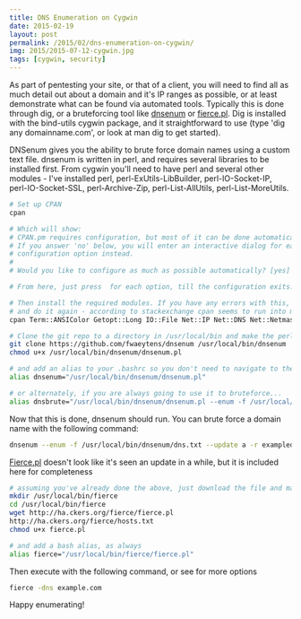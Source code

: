 ```yaml
---
title: DNS Enumeration on Cygwin
date: 2015-02-19
layout: post
permalink: /2015/02/dns-enumeration-on-cygwin/
img: 2015/2015-07-12-cygwin.jpg
tags: [cygwin, security]
---
```

As part of pentesting your site, or that of a client, you will need to find all as much detail out about a domain and it's IP ranges as possible, or at least demonstrate what can be found via automated tools. Typically this is done through dig, or a bruteforcing tool like [dnsenum](https://code.google.com/p/dnsenum/) or [fierce.pl](http://ha.ckers.org/fierce/). Dig is installed with the bind-utils cygwin package, and it straightforward to use (type 'dig any domainname.com', or look at man dig to get started).

DNSenum gives you the ability to brute force domain names using a custom text file. dnsenum is written in perl, and requires several libraries to be installed first. From cygwin you'll need to have perl and several other modules - I've installed perl, perl-ExUtils-LibBuilder, perl-IO-Socket-IP, perl-IO-Socket-SSL, perl-Archive-Zip, perl-List-AllUtils, perl-List-MoreUtils.

``` sh
# Set up CPAN
cpan

# Which will show:
# CPAN.pm requires configuration, but most of it can be done automatically.
# If you answer 'no' below, you will enter an interactive dialog for each
# configuration option instead.
#
# Would you like to configure as much as possible automatically? [yes]

# From here, just press  for each option, till the configuration exits.

# Then install the required modules. If you have any errors with this, reboot 
# and do it again - according to stackexchange cpan seems to run into memory issues.
cpan Term::ANSIColor Getopt::Long IO::File Net::IP Net::DNS Net::Netmask Net::Whois::IP HTML::Parser WWW::Mechanize XML::Writer String::Random

# Clone the git repo to a directory in /usr/local/bin and make the perl script executable
git clone https://github.com/fwaeytens/dnsenum /usr/local/bin/dnsenum
chmod u+x /usr/local/bin/dnsenum/dnsenum.pl

# and add an alias to your .bashrc so you don't need to navigate to the directory
alias dnsenum="/usr/local/bin/dnsenum/dnsenum.pl"

# or alternately, if you are always going to use it to bruteforce...
alias dnsbrute="/usr/local/bin/dnsenum/dnsenum.pl --enum -f /usr/local/bin/dnsenum/dns.txt --update a -r"
```

Now that this is done, dnsenum should run. You can brute force a domain name with the following command:

``` sh
dnsenum --enum -f /usr/local/bin/dnsenum/dns.txt --update a -r exampledomain.com
```

[Fierce.pl](http://ha.ckers.org/fierce/) doesn't look like it's seen an update in a while, but it is included here for completeness

``` sh
# assuming you've already done the above, just download the file and make it executable.
mkdir /usr/local/bin/fierce
cd /usr/local/bin/fierce
wget http://ha.ckers.org/fierce/fierce.pl
http://ha.ckers.org/fierce/hosts.txt
chmod u+x fierce.pl

# and add a bash alias, as always
alias fierce="/usr/local/bin/fierce/fierce.pl"
```

Then execute with the following command, or see for more options

``` sh
fierce -dns example.com
```

Happy enumerating!
